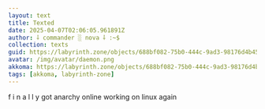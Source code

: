 ```yaml
---
layout: text
title: Texted
date: 2025-04-07T02:06:05.961891Z
author: ⸸ commander ░ nova ⸸ :~$
collection: texts
guid: https://labyrinth.zone/objects/688bf082-75b0-444c-9ad3-98176d4b4522
avatar: /img/avatar/daemon.png
akkoma: https://labyrinth.zone/objects/688bf082-75b0-444c-9ad3-98176d4b4522
tags: [akkoma, labyrinth-zone]
---
```


<p>f i n a l l y got anarchy online working on linux again</p>